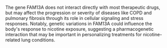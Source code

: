 The gene FAM13A does not interact directly with most therapeutic drugs, but may affect the progression or severity of diseases like COPD and pulmonary fibrosis through its role in cellular signaling and stress responses. Notably, genetic variations in FAM13A could influence the body's response to nicotine exposure, suggesting a pharmacogenetic interaction that may be important in personalizing treatments for nicotine-related lung conditions.